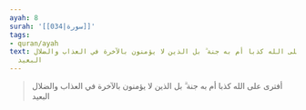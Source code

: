 ```yaml
---
ayah: 8
surah: '[[034|سورة]]'
tags:
- quran/ayah
text: أفترى على الله كذبا أم به جنة ۗ بل الذين لا يؤمنون بالآخرة في العذاب والضلال
  البعيد
---
```

> أفترى على الله كذبا أم به جنة ۗ بل الذين لا يؤمنون بالآخرة في العذاب والضلال البعيد
